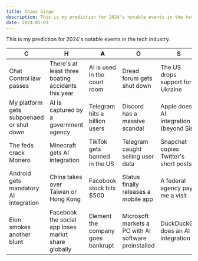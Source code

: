 ```yaml
---
title: Chaos bingo
description: This is my prediction for 2024's notable events in the tech industry.
date: 2024-01-03
---
```

This is my prediction for 2024's notable events in the tech industry.


| C                                         | H                                                   | A                                 | O                                                        | S                                           |
| ----------------------------------------- | --------------------------------------------------- | --------------------------------- | -------------------------------------------------------- | ------------------------------------------- |
| Chat Control law passes                   | There's at least three boating accidents this year  | AI is used in the court room  | Dread forum gets shut down                               | The US drops support for Ukraine            |
| My platform gets subpoenaed or shut down  | AI is captured by a government agency           | Telegram hits a billion users     | Discord has a massive scandal                        | Apple does AI integration (beyond Siri) |
| The feds crack Monero                     | Minecraft gets AI integration                   | TikTok gets banned in the US  | Telegram caught selling user data                        | Snapchat copies Twitter's short posts       |
| Android gets mandatory AI integration | China takes over Taiwan or Hong Kong                | Facebook stock hits $500          | Status finally releases a mobile app                     | A federal agency pays me a visit        |
| Elon smokes another blunt                 | Facebook the social app loses markrt share globally | Element the company goes bankrupt | Microsoft markets a PC with AI software preinstalled | DuckDuckGo does an AI integration       |
